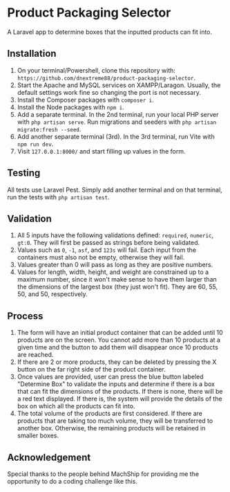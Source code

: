 # Product Packaging Selector

A Laravel app to determine boxes that the inputted products can fit into.

## Installation
1. On your terminal/Powershell, clone this repository with: `https://github.com/dnextreme88/product-packaging-selector`.
2. Start the Apache and MySQL services on XAMPP/Laragon. Usually, the default settings work fine so changing the port is not necessary.
3. Install the Composer packages with `composer i`.
4. Install the Node packages with `npm i`.
5. Add a separate terminal. In the 2nd terminal, run your local PHP server with `php artisan serve`. Run migrations and seeders with `php artisan migrate:fresh --seed`.
6. Add another separate terminal (3rd). In the 3rd terminal, run Vite with `npm run dev`.
7. Visit `127.0.0.1:8000/` and start filling up values in the form.

## Testing
All tests use Laravel Pest. Simply add another terminal and on that terminal, run the tests with `php artisan test`.

## Validation
1. All 5 inputs have the following validations defined: `required`, `numeric`, `gt:0`. They will first be passed as strings before being validated.
2. Values such as `0`, `-1`, `asf`, and `123s` will fail. Each input from the containers must also not be empty, otherwise they will fail.
3. Values greater than 0 will pass as long as they are positive numbers.
4. Values for length, width, height, and weight are constrained up to a maximum number, since it won't make sense to have them larger than the dimensions of the largest box (they just won't fit). They are 60, 55, 50, and 50, respectively.

## Process
1. The form will have an initial product container that can be added until 10 products are on the screen. You cannot add more than 10 products at a given time and the button to add them will disappear once 10 products are reached.
2. If there are 2 or more products, they can be deleted by pressing the X button on the far right side of the product container.
3. Once values are provided, user can press the blue button labeled "Determine Box" to validate the inputs and determine if there is a box that can fit the dimensions of the products. If there is none, there will be a red text displayed. If there is, the system will provide the details of the box on which all the products can fit into.
4. The total volume of the products are first considered. If there are products that are taking too much volume, they will be transferred to another box. Otherwise, the remaining products will be retained in smaller boxes.

## Acknowledgement

Special thanks to the people behind MachShip for providing me the opportunity to do a coding challenge like this.
